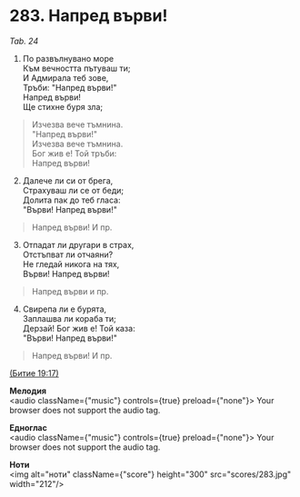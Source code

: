 # 283. Напред върви!  

*Tab. 24*  

1. По развълнувано море  
Към вечността пътуваш ти;  
И Адмирала теб зове,  
Тръби: "Напред върви!"  
Напред върви!  
Ще стихне буря зла;  

> Изчезва вече тъмнина.  
> "Напред върви!"  
> Изчезва вече тъмнина.  
> Бог жив е! Той тръби:  
> Напред върви!  

2. Далече ли си от брега,  
Страхуваш ли се от беди;  
Долита пак до теб гласа:  
"Върви! Напред върви!"  

> Напред върви! И пр.  

3. Отпадат ли другари в страх,  
Отстъпват ли отчаяни?  
Не гледай никога на тях,  
Върви! Напред върви!  

> Напред върви и пр.  

4. Свирепа ли е бурята,  
Заплашва ли кораба ти;  
Дерзай! Бог жив е! Той каза:  
"Върви! Напред върви!"  

> Напред върви! И пр.  

[(Битие 19:17)](http://biblia.bg/index.php?k=1&g=19&s=17)  

__Мелодия__  
<audio className={"music"} controls={true} preload={"none"}><source src="mp3/283.mp3" type="audio/mpeg"/>
Your browser does not support the audio tag.
</audio>  

__Едноглас__  
<audio className={"music"} controls={true} preload={"none"}><source src="transp/283.mp3" type="audio/mpeg"/>
Your browser does not support the audio tag.
</audio>  

__Ноти__  
<img alt="ноти" className={"score"} height="300" src="scores/283.jpg" width="212"/>
